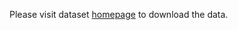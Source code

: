 Please visit dataset [homepage](https://github.com/kabrabharat/Electric-Pole-detection-using-darknet/tree/master) to download the data. 
